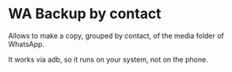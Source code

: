 # WA Backup by contact
Allows to make a copy, grouped by contact, of the media folder of WhatsApp.

It works via adb, so it runs on your system, not on the phone.
